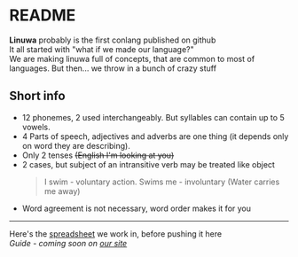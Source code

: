 # README
**Linuwa** probably is the first conlang published on github  
It all started with "what if we made our language?"  
We are making linuwa full of concepts, that are common to most of languages.
But then... we throw in a bunch of crazy stuff
## Short info
* 12 phonemes, 2 used interchangeably. But syllables can contain up to 5 vowels.
* 4 Parts of speech, adjectives and adverbs are one thing (it depends only on word they are describing). 
* Only 2 tenses ~~(English I'm looking at you)~~
* 2 cases, but subject of an intransitive verb may be treated like object
	>	I swim - voluntary action. Swims me - involuntary (Water carries me away)
*  Word agreement is not necessary, word order makes it for you
 	
--------------
Here's the [spreadsheet](https://docs.google.com/spreadsheets/d/1u-A1Yo_9W-ZUnbYhrvTecitwkk-LSFmQ6-M-8JgrFS0/edit?usp=sharing) we work in, before pushing it here  
*Guide - coming soon on [our site](http://niksays.github.io/linuwa)*